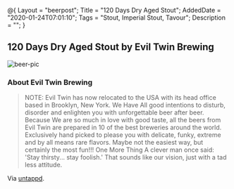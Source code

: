@{
 Layout = "beerpost";
 Title = "120 Days Dry Aged Stout";
 AddedDate = "2020-01-24T07:01:10";
 Tags = "Stout, Imperial Stout, Tavour";
 Description = "";
 }
 

## 120 Days Dry Aged Stout by Evil Twin Brewing

![beer-pic]

### About Evil Twin Brewing

> NOTE: Evil Twin has now relocated to the USA with its head office based in Brooklyn, New York. We Have All good intentions to disturb, disorder and enlighten you with unforgettable beer after beer. Because We are so much in love with good taste, all the beers from Evil Twin are prepared in 10 of the best breweries around the world. Exclusively hand picked to please you with delicate, funky, extreme and by all means rare flavors. Maybe not the easiest way, but certainly the most fun!!! One More Thing A clever man once said: 'Stay thirsty... stay foolish.' That sounds like our vision, just with a tad less attitude.

Via [untappd][untappd-url].

[untappd-url]: <https://untappd.com//eviltwinbrewing>
[beer-pic]: https://jasonpowley.com/assets/img/2020-01-24-120-days-dry-aged-stout.jpeg "120 Days Dry Aged Stout by Evil Twin Brewing"
